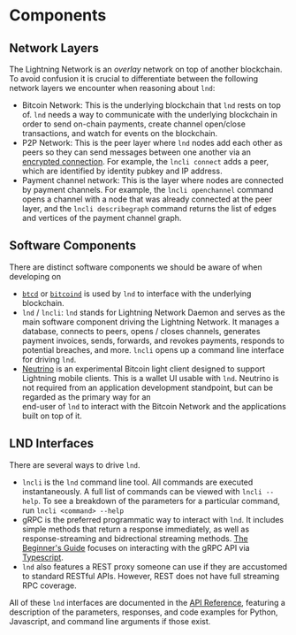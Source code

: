 # Components

## **Network Layers**

The Lightning Network is an _overlay_ network on top of another blockchain. To avoid confusion it is crucial to differentiate between the following network layers we encounter when reasoning about `lnd`:

* Bitcoin Network: This is the underlying blockchain that `lnd` rests on top of. `lnd` needs a way to communicate with the underlying blockchain in order to send on-chain payments, create channel open/close transactions, and watch for events on the blockchain.
* P2P Network: This is the peer layer where `lnd` nodes add each other as peers so they can send messages between one another via an [encrypted connection](https://github.com/lightningnetwork/lightning-rfc/blob/master/08-transport.md). For example, the `lncli connect` adds a peer, which are identified by identity pubkey and IP address.
* Payment channel network: This is the layer where nodes are connected by payment channels. For example, the `lncli openchannel` command opens a channel with a node that was already connected at the peer layer, and the `lncli describegraph` command returns the list of edges and vertices of the payment channel graph.

## **Software Components**

There are distinct software components we should be aware of when developing on

* [`btcd`](https://github.com/btcsuite/btcd) or [`bitcoind`](https://github.com/bitcoin/bitcoin) is used by `lnd` to interface with the underlying blockchain.
* `lnd` / `lncli`: `lnd` stands for Lightning Network Daemon and serves as the main software component driving the Lightning Network. It manages a database, connects to peers, opens / closes channels, generates payment invoices, sends, forwards, and revokes payments, responds to potential breaches, and more. `lncli` opens up a command line interface for driving `lnd`.
* [Neutrino](https://github.com/lightninglabs/neutrino) is an experimental Bitcoin light client designed to support Lightning mobile clients. This is a wallet UI usable with `lnd`. Neutrino is not required from an application development standpoint, but can be regarded as the primary way for an\
  end-user of `lnd` to interact with the Bitcoin Network and the applications\
  built on top of it.

## **LND Interfaces**

There are several ways to drive `lnd`.

* `lncli` is the `lnd` command line tool. All commands are executed instantaneously. A full list of commands can be viewed with `lncli --help`. To see a breakdown of the parameters for a particular command, run `lncli <command> --help`
* gRPC is the preferred programmatic way to interact with `lnd`. It includes simple methods that return a response immediately, as well as response-streaming and bidrectional streaming methods. [The Beginner's Guide](broken-reference) focuses on interacting with the gRPC API via [Typescript](https://www.typescriptlang.org/).
* `lnd` also features a REST proxy someone can use if they are accustomed to standard RESTful APIs. However, REST does not have full streaming RPC coverage.

All of these `lnd` interfaces are documented in the [API Reference](https://api.lightning.community/), featuring a description of the parameters, responses, and code examples for Python, Javascript, and command line arguments if those exist.
